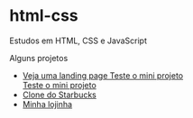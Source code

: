 # html-css
 Estudos em HTML, CSS e JavaScript

 Alguns projetos
<ul>
 <li>
 <a href="https://souzaigor499.github.io/html-css/landing-page/" target="_blank"> 
 Veja uma landing page </a>
<a href="https://souzaigor499.github.io/projeto-android/" target="_blank"> Teste o mini projeto </a>
 </li>
 <a href="https://souzaigor499.github.io/projeto-android/" target="_blank"> Teste o mini projeto </a>
 <li><a href="https://souzaigor499.github.io/html-css/starbucks/" target="_blank">Clone do Starbucks</a>
 </li>
 <li>
 <a href=https://souzaigor499.github.io/javascript/POO>Minha lojinha</a>
 </li>
 </ul>